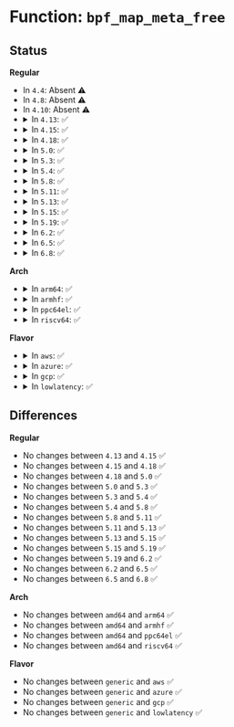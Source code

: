 # Function: <code>bpf_map_meta_free</code>

## Status
<b>Regular</b>
<ul>
<li>
In <code>4.4</code>: Absent ⚠️
</li>
<li>
In <code>4.8</code>: Absent ⚠️
</li>
<li>
In <code>4.10</code>: Absent ⚠️
</li>
<li>
<details>
<summary>In <code>4.13</code>: ✅</summary>

```c
void bpf_map_meta_free(struct bpf_map *map_meta);
```

**Collision:** Unique Global

**Inline:** No

**Transformation:** False

**Instances:**

```
In kernel/bpf/map_in_map.c (ffffffff8119eb30)
Location: kernel/bpf/map_in_map.c:54
Inline: False
Direct callers:
  - kernel/bpf/hashtab.c:htab_of_map_free
  - kernel/bpf/hashtab.c:htab_of_map_alloc
  - kernel/bpf/arraymap.c:array_of_map_free
  - kernel/bpf/arraymap.c:array_of_map_alloc
```
**Symbols:**

```
ffffffff8119eb30-ffffffff8119eb40: bpf_map_meta_free (STB_GLOBAL)
```
</details>
</li>
<li>
<details>
<summary>In <code>4.15</code>: ✅</summary>

```c
void bpf_map_meta_free(struct bpf_map *map_meta);
```

**Collision:** Unique Global

**Inline:** No

**Transformation:** False

**Instances:**

```
In kernel/bpf/map_in_map.c (ffffffff811ae9c0)
Location: kernel/bpf/map_in_map.c:54
Inline: False
Direct callers:
  - kernel/bpf/hashtab.c:htab_of_map_free
  - kernel/bpf/hashtab.c:htab_of_map_alloc
  - kernel/bpf/arraymap.c:array_of_map_free
  - kernel/bpf/arraymap.c:array_of_map_alloc
```
**Symbols:**

```
ffffffff811ae9c0-ffffffff811ae9d0: bpf_map_meta_free (STB_GLOBAL)
```
</details>
</li>
<li>
<details>
<summary>In <code>4.18</code>: ✅</summary>

```c
void bpf_map_meta_free(struct bpf_map *map_meta);
```

**Collision:** Unique Global

**Inline:** No

**Transformation:** False

**Instances:**

```
In kernel/bpf/map_in_map.c (ffffffff811c6170)
Location: kernel/bpf/map_in_map.c:54
Inline: False
Direct callers:
  - kernel/bpf/hashtab.c:htab_of_map_free
  - kernel/bpf/hashtab.c:htab_of_map_alloc
  - kernel/bpf/arraymap.c:array_of_map_free
  - kernel/bpf/arraymap.c:array_of_map_alloc
```
**Symbols:**

```
ffffffff811c6170-ffffffff811c6180: bpf_map_meta_free (STB_GLOBAL)
```
</details>
</li>
<li>
<details>
<summary>In <code>5.0</code>: ✅</summary>

```c
void bpf_map_meta_free(struct bpf_map *map_meta);
```

**Collision:** Unique Global

**Inline:** No

**Transformation:** False

**Instances:**

```
In kernel/bpf/map_in_map.c (ffffffff811d7c60)
Location: kernel/bpf/map_in_map.c:69
Inline: False
Direct callers:
  - kernel/bpf/hashtab.c:htab_of_map_free
  - kernel/bpf/hashtab.c:htab_of_map_alloc
  - kernel/bpf/arraymap.c:array_of_map_free
  - kernel/bpf/arraymap.c:array_of_map_alloc
```
**Symbols:**

```
ffffffff811d7c60-ffffffff811d7c70: bpf_map_meta_free (STB_GLOBAL)
```
</details>
</li>
<li>
<details>
<summary>In <code>5.3</code>: ✅</summary>

```c
void bpf_map_meta_free(struct bpf_map *map_meta);
```

**Collision:** Unique Global

**Inline:** No

**Transformation:** False

**Instances:**

```
In kernel/bpf/map_in_map.c (ffffffff811ec5f0)
Location: kernel/bpf/map_in_map.c:72
Inline: False
Direct callers:
  - kernel/bpf/hashtab.c:htab_of_map_free
  - kernel/bpf/hashtab.c:htab_of_map_alloc
  - kernel/bpf/arraymap.c:array_of_map_free
  - kernel/bpf/arraymap.c:array_of_map_alloc
```
**Symbols:**

```
ffffffff811ec5f0-ffffffff811ec600: bpf_map_meta_free (STB_GLOBAL)
```
</details>
</li>
<li>
<details>
<summary>In <code>5.4</code>: ✅</summary>

```c
void bpf_map_meta_free(struct bpf_map *map_meta);
```

**Collision:** Unique Global

**Inline:** No

**Transformation:** False

**Instances:**

```
In kernel/bpf/map_in_map.c (ffffffff811f8d50)
Location: kernel/bpf/map_in_map.c:72
Inline: False
Direct callers:
  - kernel/bpf/hashtab.c:htab_of_map_free
  - kernel/bpf/hashtab.c:htab_of_map_alloc
  - kernel/bpf/arraymap.c:array_of_map_free
  - kernel/bpf/arraymap.c:array_of_map_alloc
```
**Symbols:**

```
ffffffff811f8d50-ffffffff811f8d60: bpf_map_meta_free (STB_GLOBAL)
```
</details>
</li>
<li>
<details>
<summary>In <code>5.8</code>: ✅</summary>

```c
void bpf_map_meta_free(struct bpf_map *map_meta);
```

**Collision:** Unique Global

**Inline:** No

**Transformation:** False

**Instances:**

```
In kernel/bpf/map_in_map.c (ffffffff8121cb50)
Location: kernel/bpf/map_in_map.c:72
Inline: False
Direct callers:
  - kernel/bpf/hashtab.c:htab_of_map_free
  - kernel/bpf/hashtab.c:htab_of_map_alloc
  - kernel/bpf/arraymap.c:array_of_map_free
  - kernel/bpf/arraymap.c:array_of_map_alloc
```
**Symbols:**

```
ffffffff8121cb50-ffffffff8121cb60: bpf_map_meta_free (STB_GLOBAL)
```
</details>
</li>
<li>
<details>
<summary>In <code>5.11</code>: ✅</summary>

```c
void bpf_map_meta_free(struct bpf_map *map_meta);
```

**Collision:** Unique Global

**Inline:** No

**Transformation:** False

**Instances:**

```
In kernel/bpf/map_in_map.c (ffffffff8121fa80)
Location: kernel/bpf/map_in_map.c:66
Inline: False
Direct callers:
  - kernel/bpf/hashtab.c:htab_of_map_free
  - kernel/bpf/hashtab.c:htab_of_map_alloc
  - kernel/bpf/arraymap.c:array_of_map_free
  - kernel/bpf/arraymap.c:array_of_map_alloc
```
**Symbols:**

```
ffffffff8121fa80-ffffffff8121fa90: bpf_map_meta_free (STB_GLOBAL)
```
</details>
</li>
<li>
<details>
<summary>In <code>5.13</code>: ✅</summary>

```c
void bpf_map_meta_free(struct bpf_map *map_meta);
```

**Collision:** Unique Global

**Inline:** No

**Transformation:** False

**Instances:**

```
In kernel/bpf/map_in_map.c (ffffffff81223500)
Location: kernel/bpf/map_in_map.c:66
Inline: False
Direct callers:
  - kernel/bpf/hashtab.c:htab_of_map_free
  - kernel/bpf/hashtab.c:htab_of_map_alloc
  - kernel/bpf/arraymap.c:array_of_map_free
  - kernel/bpf/arraymap.c:array_of_map_alloc
```
**Symbols:**

```
ffffffff81223500-ffffffff81223510: bpf_map_meta_free (STB_GLOBAL)
```
</details>
</li>
<li>
<details>
<summary>In <code>5.15</code>: ✅</summary>

```c
void bpf_map_meta_free(struct bpf_map *map_meta);
```

**Collision:** Unique Global

**Inline:** No

**Transformation:** False

**Instances:**

```
In kernel/bpf/map_in_map.c (ffffffff8125b2f0)
Location: kernel/bpf/map_in_map.c:72
Inline: False
Direct callers:
  - kernel/bpf/hashtab.c:htab_of_map_free
  - kernel/bpf/hashtab.c:htab_of_map_alloc
  - kernel/bpf/arraymap.c:array_of_map_free
  - kernel/bpf/arraymap.c:array_of_map_alloc
```
**Symbols:**

```
ffffffff8125b2f0-ffffffff8125b315: bpf_map_meta_free (STB_GLOBAL)
```
</details>
</li>
<li>
<details>
<summary>In <code>5.19</code>: ✅</summary>

```c
void bpf_map_meta_free(struct bpf_map *map_meta);
```

**Collision:** Unique Global

**Inline:** No

**Transformation:** False

**Instances:**

```
In kernel/bpf/map_in_map.c (ffffffff812a44e0)
Location: kernel/bpf/map_in_map.c:73
Inline: False
Direct callers:
  - kernel/bpf/hashtab.c:htab_of_map_free
  - kernel/bpf/hashtab.c:htab_of_map_alloc
  - kernel/bpf/arraymap.c:array_of_map_free
  - kernel/bpf/arraymap.c:array_of_map_alloc
```
**Symbols:**

```
ffffffff812a44e0-ffffffff812a450f: bpf_map_meta_free (STB_GLOBAL)
```
</details>
</li>
<li>
<details>
<summary>In <code>6.2</code>: ✅</summary>

```c
void bpf_map_meta_free(struct bpf_map *map_meta);
```

**Collision:** Unique Global

**Inline:** No

**Transformation:** False

**Instances:**

```
In kernel/bpf/map_in_map.c (ffffffff81302150)
Location: kernel/bpf/map_in_map.c:100
Inline: False
Direct callers:
  - kernel/bpf/hashtab.c:htab_of_map_free
  - kernel/bpf/hashtab.c:htab_of_map_alloc
  - kernel/bpf/arraymap.c:array_of_map_free
  - kernel/bpf/arraymap.c:array_of_map_alloc
```
**Symbols:**

```
ffffffff81302150-ffffffff8130218b: bpf_map_meta_free (STB_GLOBAL)
```
</details>
</li>
<li>
<details>
<summary>In <code>6.5</code>: ✅</summary>

```c
void bpf_map_meta_free(struct bpf_map *map_meta);
```

**Collision:** Unique Global

**Inline:** No

**Transformation:** False

**Instances:**

```
In kernel/bpf/map_in_map.c (ffffffff81330cf0)
Location: kernel/bpf/map_in_map.c:90
Inline: False
Direct callers:
  - kernel/bpf/hashtab.c:htab_of_map_free
  - kernel/bpf/hashtab.c:htab_of_map_alloc
  - kernel/bpf/arraymap.c:array_of_map_free
  - kernel/bpf/arraymap.c:array_of_map_alloc
```
**Symbols:**

```
ffffffff81330cf0-ffffffff81330d1f: bpf_map_meta_free (STB_GLOBAL)
```
</details>
</li>
<li>
<details>
<summary>In <code>6.8</code>: ✅</summary>

```c
void bpf_map_meta_free(struct bpf_map *map_meta);
```

**Collision:** Unique Global

**Inline:** No

**Transformation:** False

**Instances:**

```
In kernel/bpf/map_in_map.c (ffffffff81355250)
Location: kernel/bpf/map_in_map.c:90
Inline: False
Direct callers:
  - kernel/bpf/hashtab.c:htab_of_map_free
  - kernel/bpf/hashtab.c:htab_of_map_alloc
  - kernel/bpf/arraymap.c:array_of_map_free
  - kernel/bpf/arraymap.c:array_of_map_alloc
```
**Symbols:**

```
ffffffff81355250-ffffffff8135527f: bpf_map_meta_free (STB_GLOBAL)
```
</details>
</li>
</ul>
<b>Arch</b>
<ul>
<li>
<details>
<summary>In <code>arm64</code>: ✅</summary>

```c
void bpf_map_meta_free(struct bpf_map *map_meta);
```

**Collision:** Unique Global

**Inline:** No

**Transformation:** False

**Instances:**

```
In kernel/bpf/map_in_map.c (ffff80001027e278)
Location: kernel/bpf/map_in_map.c:72
Inline: False
Direct callers:
  - kernel/bpf/hashtab.c:htab_of_map_free
  - kernel/bpf/hashtab.c:htab_of_map_alloc
  - kernel/bpf/arraymap.c:array_of_map_free
  - kernel/bpf/arraymap.c:array_of_map_alloc
```
**Symbols:**

```
ffff80001027e278-ffff80001027e2a4: bpf_map_meta_free (STB_GLOBAL)
```
</details>
</li>
<li>
<details>
<summary>In <code>armhf</code>: ✅</summary>

```c
void bpf_map_meta_free(struct bpf_map *map_meta);
```

**Collision:** Unique Global

**Inline:** No

**Transformation:** False

**Instances:**

```
In kernel/bpf/map_in_map.c (c04af9f0)
Location: kernel/bpf/map_in_map.c:72
Inline: False
Direct callers:
  - kernel/bpf/hashtab.c:htab_of_map_free
  - kernel/bpf/hashtab.c:htab_of_map_alloc
  - kernel/bpf/arraymap.c:array_of_map_free
  - kernel/bpf/arraymap.c:array_of_map_alloc
```
**Symbols:**

```
c04af9f0-c04afa0c: bpf_map_meta_free (STB_GLOBAL)
```
</details>
</li>
<li>
<details>
<summary>In <code>ppc64el</code>: ✅</summary>

```c
void bpf_map_meta_free(struct bpf_map *map_meta);
```

**Collision:** Unique Global

**Inline:** No

**Transformation:** False

**Instances:**

```
In kernel/bpf/map_in_map.c (c000000000328090)
Location: kernel/bpf/map_in_map.c:72
Inline: False
Direct callers:
  - kernel/bpf/hashtab.c:htab_of_map_free
  - kernel/bpf/hashtab.c:htab_of_map_alloc
  - kernel/bpf/arraymap.c:array_of_map_free
  - kernel/bpf/arraymap.c:array_of_map_alloc
```
**Symbols:**

```
c000000000328090-c0000000003280c4: bpf_map_meta_free (STB_GLOBAL)
```
</details>
</li>
<li>
<details>
<summary>In <code>riscv64</code>: ✅</summary>

```c
void bpf_map_meta_free(struct bpf_map *map_meta);
```

**Collision:** Unique Global

**Inline:** No

**Transformation:** False

**Instances:**

```
In kernel/bpf/map_in_map.c (ffffffe0001b5420)
Location: kernel/bpf/map_in_map.c:72
Inline: False
Direct callers:
  - kernel/bpf/hashtab.c:htab_of_map_free
  - kernel/bpf/hashtab.c:htab_of_map_alloc
  - kernel/bpf/arraymap.c:array_of_map_free
  - kernel/bpf/arraymap.c:array_of_map_alloc
```
**Symbols:**

```
ffffffe0001b5420-ffffffe0001b544a: bpf_map_meta_free (STB_GLOBAL)
```
</details>
</li>
</ul>
<b>Flavor</b>
<ul>
<li>
<details>
<summary>In <code>aws</code>: ✅</summary>

```c
void bpf_map_meta_free(struct bpf_map *map_meta);
```

**Collision:** Unique Global

**Inline:** No

**Transformation:** False

**Instances:**

```
In kernel/bpf/map_in_map.c (ffffffff811f1370)
Location: kernel/bpf/map_in_map.c:72
Inline: False
Direct callers:
  - kernel/bpf/hashtab.c:htab_of_map_free
  - kernel/bpf/hashtab.c:htab_of_map_alloc
  - kernel/bpf/arraymap.c:array_of_map_free
  - kernel/bpf/arraymap.c:array_of_map_alloc
```
**Symbols:**

```
ffffffff811f1370-ffffffff811f1380: bpf_map_meta_free (STB_GLOBAL)
```
</details>
</li>
<li>
<details>
<summary>In <code>azure</code>: ✅</summary>

```c
void bpf_map_meta_free(struct bpf_map *map_meta);
```

**Collision:** Unique Global

**Inline:** No

**Transformation:** False

**Instances:**

```
In kernel/bpf/map_in_map.c (ffffffff811e40c0)
Location: kernel/bpf/map_in_map.c:72
Inline: False
Direct callers:
  - kernel/bpf/hashtab.c:htab_of_map_free
  - kernel/bpf/hashtab.c:htab_of_map_alloc
  - kernel/bpf/arraymap.c:array_of_map_free
  - kernel/bpf/arraymap.c:array_of_map_alloc
```
**Symbols:**

```
ffffffff811e40c0-ffffffff811e40d0: bpf_map_meta_free (STB_GLOBAL)
```
</details>
</li>
<li>
<details>
<summary>In <code>gcp</code>: ✅</summary>

```c
void bpf_map_meta_free(struct bpf_map *map_meta);
```

**Collision:** Unique Global

**Inline:** No

**Transformation:** False

**Instances:**

```
In kernel/bpf/map_in_map.c (ffffffff811ef140)
Location: kernel/bpf/map_in_map.c:72
Inline: False
Direct callers:
  - kernel/bpf/hashtab.c:htab_of_map_free
  - kernel/bpf/hashtab.c:htab_of_map_alloc
  - kernel/bpf/arraymap.c:array_of_map_free
  - kernel/bpf/arraymap.c:array_of_map_alloc
```
**Symbols:**

```
ffffffff811ef140-ffffffff811ef150: bpf_map_meta_free (STB_GLOBAL)
```
</details>
</li>
<li>
<details>
<summary>In <code>lowlatency</code>: ✅</summary>

```c
void bpf_map_meta_free(struct bpf_map *map_meta);
```

**Collision:** Unique Global

**Inline:** No

**Transformation:** False

**Instances:**

```
In kernel/bpf/map_in_map.c (ffffffff811fd610)
Location: kernel/bpf/map_in_map.c:72
Inline: False
Direct callers:
  - kernel/bpf/hashtab.c:htab_of_map_free
  - kernel/bpf/hashtab.c:htab_of_map_alloc
  - kernel/bpf/arraymap.c:array_of_map_free
  - kernel/bpf/arraymap.c:array_of_map_alloc
```
**Symbols:**

```
ffffffff811fd610-ffffffff811fd620: bpf_map_meta_free (STB_GLOBAL)
```
</details>
</li>
</ul>

## Differences
<b>Regular</b>
<ul>
<li>
No changes between <code>4.13</code> and <code>4.15</code> ✅
</li>
<li>
No changes between <code>4.15</code> and <code>4.18</code> ✅
</li>
<li>
No changes between <code>4.18</code> and <code>5.0</code> ✅
</li>
<li>
No changes between <code>5.0</code> and <code>5.3</code> ✅
</li>
<li>
No changes between <code>5.3</code> and <code>5.4</code> ✅
</li>
<li>
No changes between <code>5.4</code> and <code>5.8</code> ✅
</li>
<li>
No changes between <code>5.8</code> and <code>5.11</code> ✅
</li>
<li>
No changes between <code>5.11</code> and <code>5.13</code> ✅
</li>
<li>
No changes between <code>5.13</code> and <code>5.15</code> ✅
</li>
<li>
No changes between <code>5.15</code> and <code>5.19</code> ✅
</li>
<li>
No changes between <code>5.19</code> and <code>6.2</code> ✅
</li>
<li>
No changes between <code>6.2</code> and <code>6.5</code> ✅
</li>
<li>
No changes between <code>6.5</code> and <code>6.8</code> ✅
</li>
</ul>
<b>Arch</b>
<ul>
<li>
No changes between <code>amd64</code> and <code>arm64</code> ✅
</li>
<li>
No changes between <code>amd64</code> and <code>armhf</code> ✅
</li>
<li>
No changes between <code>amd64</code> and <code>ppc64el</code> ✅
</li>
<li>
No changes between <code>amd64</code> and <code>riscv64</code> ✅
</li>
</ul>
<b>Flavor</b>
<ul>
<li>
No changes between <code>generic</code> and <code>aws</code> ✅
</li>
<li>
No changes between <code>generic</code> and <code>azure</code> ✅
</li>
<li>
No changes between <code>generic</code> and <code>gcp</code> ✅
</li>
<li>
No changes between <code>generic</code> and <code>lowlatency</code> ✅
</li>
</ul>
